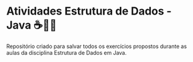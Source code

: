 # Atividades Estrutura de Dados - Java ☕👨‍💻

Repositório criado para salvar todos os exercícios propostos durante as aulas da disciplina Estrutura de Dados em Java.
